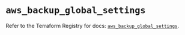 # `aws_backup_global_settings`

Refer to the Terraform Registry for docs: [`aws_backup_global_settings`](https://registry.terraform.io/providers/hashicorp/aws/5.41.0/docs/resources/backup_global_settings).
